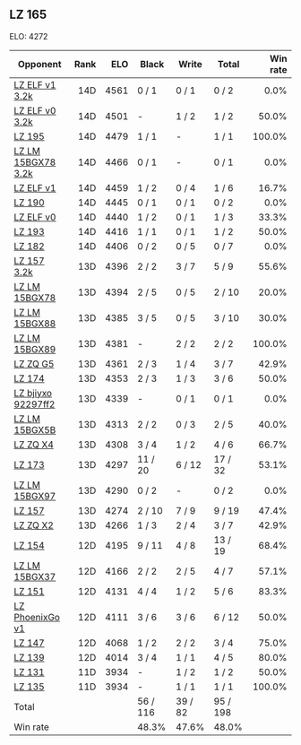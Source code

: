 ## LZ 165 ##

ELO: 4272

Opponent | Rank | ELO | Black | Write | Total | Win rate
---------|-----:|----:|-------|-------|-------|-------:
[LZ ELF v1 3.2k](LZ%20ELF%20v1%203.2k.md) | 14D | 4561 | 0 / 1 | 0 / 1 | 0 / 2 | 0.0%
[LZ ELF v0 3.2k](LZ%20ELF%20v0%203.2k.md) | 14D | 4501 | - | 1 / 2 | 1 / 2 | 50.0%
[LZ 195](LZ%20195.md) | 14D | 4479 | 1 / 1 | - | 1 / 1 | 100.0%
[LZ LM 15BGX78 3.2k](LZ%20LM%2015BGX78%203.2k.md) | 14D | 4466 | 0 / 1 | - | 0 / 1 | 0.0%
[LZ ELF v1](LZ%20ELF%20v1.md) | 14D | 4459 | 1 / 2 | 0 / 4 | 1 / 6 | 16.7%
[LZ 190](LZ%20190.md) | 14D | 4445 | 0 / 1 | 0 / 1 | 0 / 2 | 0.0%
[LZ ELF v0](LZ%20ELF%20v0.md) | 14D | 4440 | 1 / 2 | 0 / 1 | 1 / 3 | 33.3%
[LZ 193](LZ%20193.md) | 14D | 4416 | 1 / 1 | 0 / 1 | 1 / 2 | 50.0%
[LZ 182](LZ%20182.md) | 14D | 4406 | 0 / 2 | 0 / 5 | 0 / 7 | 0.0%
[LZ 157 3.2k](LZ%20157%203.2k.md) | 13D | 4396 | 2 / 2 | 3 / 7 | 5 / 9 | 55.6%
[LZ LM 15BGX78](LZ%20LM%2015BGX78.md) | 13D | 4394 | 2 / 5 | 0 / 5 | 2 / 10 | 20.0%
[LZ LM 15BGX88](LZ%20LM%2015BGX88.md) | 13D | 4385 | 3 / 5 | 0 / 5 | 3 / 10 | 30.0%
[LZ LM 15BGX89](LZ%20LM%2015BGX89.md) | 13D | 4381 | - | 2 / 2 | 2 / 2 | 100.0%
[LZ ZQ G5](LZ%20ZQ%20G5.md) | 13D | 4361 | 2 / 3 | 1 / 4 | 3 / 7 | 42.9%
[LZ 174](LZ%20174.md) | 13D | 4353 | 2 / 3 | 1 / 3 | 3 / 6 | 50.0%
[LZ bjiyxo 92297ff2](LZ%20bjiyxo%2092297ff2.md) | 13D | 4339 | - | 0 / 1 | 0 / 1 | 0.0%
[LZ LM 15BGX5B](LZ%20LM%2015BGX5B.md) | 13D | 4313 | 2 / 2 | 0 / 3 | 2 / 5 | 40.0%
[LZ ZQ X4](LZ%20ZQ%20X4.md) | 13D | 4308 | 3 / 4 | 1 / 2 | 4 / 6 | 66.7%
[LZ 173](LZ%20173.md) | 13D | 4297 | 11 / 20 | 6 / 12 | 17 / 32 | 53.1%
[LZ LM 15BGX97](LZ%20LM%2015BGX97.md) | 13D | 4290 | 0 / 2 | - | 0 / 2 | 0.0%
[LZ 157](LZ%20157.md) | 13D | 4274 | 2 / 10 | 7 / 9 | 9 / 19 | 47.4%
[LZ ZQ X2](LZ%20ZQ%20X2.md) | 13D | 4266 | 1 / 3 | 2 / 4 | 3 / 7 | 42.9%
[LZ 154](LZ%20154.md) | 12D | 4195 | 9 / 11 | 4 / 8 | 13 / 19 | 68.4%
[LZ LM 15BGX37](LZ%20LM%2015BGX37.md) | 12D | 4166 | 2 / 2 | 2 / 5 | 4 / 7 | 57.1%
[LZ 151](LZ%20151.md) | 12D | 4131 | 4 / 4 | 1 / 2 | 5 / 6 | 83.3%
[LZ PhoenixGo v1](LZ%20PhoenixGo%20v1.md) | 12D | 4111 | 3 / 6 | 3 / 6 | 6 / 12 | 50.0%
[LZ 147](LZ%20147.md) | 12D | 4068 | 1 / 2 | 2 / 2 | 3 / 4 | 75.0%
[LZ 139](LZ%20139.md) | 12D | 4014 | 3 / 4 | 1 / 1 | 4 / 5 | 80.0%
[LZ 131](LZ%20131.md) | 11D | 3934 | - | 1 / 2 | 1 / 2 | 50.0%
[LZ 135](LZ%20135.md) | 11D | 3934 | - | 1 / 1 | 1 / 1 | 100.0%
Total | | | 56 / 116 | 39 / 82 | 95 / 198 | 
Win rate| | | 48.3% | 47.6% | 48.0% | 
